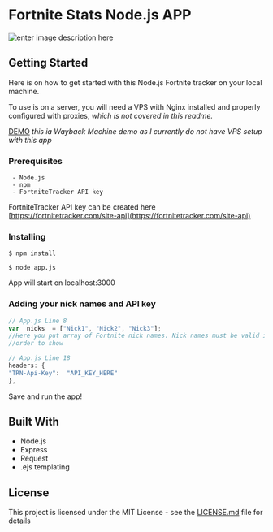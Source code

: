 # Fortnite Stats Node.js APP

![enter image description here](https://i.imgur.com/zl5DiHC.png)


## Getting Started

Here is on how to get started with this Node.js Fortnite tracker on your local machine.

To use is on a server, you will need a VPS with Nginx installed and properly configured with proxies, *which is not covered in this readme.*

[DEMO](https://web.archive.org/web/20180512010652/http://www.fortnite.srdjagunjic.com/)
*this ia Wayback Machine demo as I currently do not have VPS setup with this app*

### Prerequisites

```
 - Node.js
 - npm
 - FortniteTracker API key
```
FortniteTracker API key can be created here [https://fortnitetracker.com/site-api](https://fortnitetracker.com/site-api)

### Installing

    $ npm install
    
    $ node app.js
    
App will start on localhost:3000

### Adding your nick names and API key

```javascript
// App.js Line 8
var  nicks  = ["Nick1", "Nick2", "Nick3"];
//Here you put array of Fortnite nick names. Nick names must be valid in 
//order to show
```

```javascript
// App.js Line 18
headers: {
"TRN-Api-Key":  "API_KEY_HERE"
},
```
Save and run the app!

## Built With

 - Node.js
 - Express
 - Request
 - .ejs templating


## License

This project is licensed under the MIT License - see the [LICENSE.md](LICENSE.md) file for details
